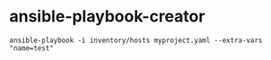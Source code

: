 # ansible-playbook-creator

`ansible-playbook -i inventory/hosts myproject.yaml --extra-vars "name=test"`

